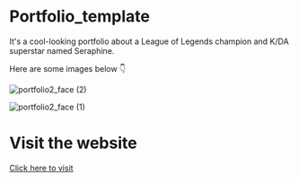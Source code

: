 # Portfolio_template
It's a cool-looking portfolio about a League of Legends champion and K/DA superstar named Seraphine.

Here are some images below 👇

![portfolio2_face (2)](https://github.com/ArnabDas2001/Portfolio_template/assets/102038057/e79798e6-acf7-4073-913e-72651d87a410)

![portfolio2_face (1)](https://github.com/ArnabDas2001/Portfolio_template/assets/102038057/a8dc67c3-1bc7-4aed-bb97-ae466e39cabb)


<h1> Visit the website </h1>
<a href="https://arnabdas2001.github.io/Portfolio_template/">Click here to visit</a>
